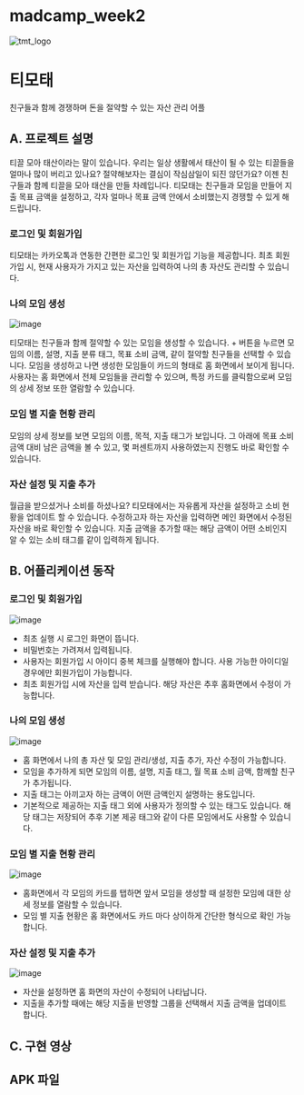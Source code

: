 # madcamp_week2

![tmt_logo](https://github.com/sgn08050/madcamp_week2/assets/104704651/c931e895-8120-42b7-9845-4c360eaf8362)

# 티모태
친구들과 함께 경쟁하며 돈을 절약할 수 있는 자산 관리 어플

## 

## A. 프로젝트 설명

티끌 모아 태산이라는 말이 있습니다. 우리는 일상 생활에서 태산이 될 수 있는 티끌들을 얼마나 많이 버리고 있나요? 절약해보자는 결심이 작심삼일이 되진 않던가요? 이젠 친구들과 함께 티끌을 모아 태산을 만들 차례입니다. 티모태는 친구들과 모임을 만들어 지출 목표 금액을 설정하고, 각자 얼마나 목표 금액 안에서 소비했는지 경쟁할 수 있게 해드립니다. 


### 로그인 및 회원가입

티모태는 카카오톡과 연동한 간편한 로그인 및 회원가입 기능을 제공합니다. 
최초 회원가입 시, 현재 사용자가 가지고 있는 자산을 입력하여 나의 총 자산도 관리할 수 있습니다. 


### 나의 모임 생성 
![image](https://github.com/sgn08050/madcamp_week2/assets/104704651/c0f2cff4-527d-434b-841a-9bcbac6403ce)

티모태는 친구들과 함께 절약할 수 있는 모임을 생성할 수 있습니다. + 버튼을 누르면 모임의 이름, 설명, 지출 분류 태그, 목표 소비 금액, 같이 절약할 친구들을 선택할 수 있습니다. 모임을 생성하고 나면 생성한 모임들이 카드의 형태로 홈 화면에서 보이게 됩니다. 
사용자는 홈 화면에서 전체 모임들을 관리할 수 있으며, 특정 카드를 클릭함으로써 모임의 상세 정보 또한 열람할 수 있습니다.


### 모임 별 지출 현황 관리 

모임의 상세 정보를 보면 모임의 이름, 목적, 지출 태그가 보입니다. 그 아래에 목표 소비 금액 대비 남은 금액을 볼 수 있고, 몇 퍼센트까지 사용하였는지 진행도 바로 확인할 수 있습니다. 


### 자산 설정 및 지출 추가

월급을 받으셨거나 소비를 하셨나요? 티모태에서는 자유롭게 자산을 설정하고 소비 현황을 업데이트 할 수 있습니다. 
수정하고자 하는 자산을 입력하면 메인 화면에서 수정된 자산을 바로 확인할 수 있습니다. 
지출 금액을 추가할 때는 해당 금액이 어떤 소비인지 알 수 있는 소비 태그를 같이 입력하게 됩니다.

##

## B. 어플리케이션 동작

### 로그인 및 회원가입

![image](https://github.com/sgn08050/madcamp_week2/assets/104704651/d813e8e5-73e4-401e-92c2-ea0cfdb31b2c)

- 최초 실행 시 로그인 화면이 뜹니다.
- 비밀번호는 가려져서 입력됩니다. 
- 사용자는 회원가입 시 아이디 중복 체크를 실행해야 합니다. 사용 가능한 아이디일 경우에만 회원가입이 가능합니다.
- 최초 회원가입 시에 자산을 입력 받습니다. 해당 자산은 추후 홈화면에서 수정이 가능합니다. 

### 나의 모임 생성 
![image](https://github.com/sgn08050/madcamp_week2/assets/104704651/5780ff70-1b16-4c24-942f-a402d2339847)

- 홈 화면에서 나의 총 자산 및 모임 관리/생성, 지출 추가, 자산 수정이 가능합니다.
- 모임을 추가하게 되면 모임의 이름, 설명, 지출 태그, 월 목표 소비 금액, 함께할 친구가 추가됩니다.
- 지출 태그는 아끼고자 하는 금액이 어떤 금액인지 설명하는 용도입니다. 
- 기본적으로 제공하는 지출 태그 외에 사용자가 정의할 수 있는 태그도 있습니다. 해당 태그는 저장되어 추후 기본 제공 태그와 같이 다른 모임에서도 사용할 수 있습니다. 

### 모임 별 지출 현황 관리 
![image](https://github.com/sgn08050/madcamp_week2/assets/104704651/9f282c72-36e7-43c8-a6da-a6b80a1e67b9)

- 홈화면에서 각 모임의 카드를 탭하면 앞서 모임을 생성할 때 설정한 모임에 대한 상세 정보를 열람할 수 있습니다.
- 모임 별 지출 현황은 홈 화면에서도 카드 마다 상이하게 간단한 형식으로 확인 가능합니다. 

### 자산 설정 및 지출 추가
![image](https://github.com/sgn08050/madcamp_week2/assets/104704651/459644db-4ac2-477a-99df-1a03d77a001d)

- 자산을 설정하면 홈 화면의 자산이 수정되어 나타납니다.
- 지출을 추가할 때에는 해당 지출을 반영할 그룹을 선택해서 지출 금액을 업데이트 합니다. 

## C. 구현 영상


## APK 파일
